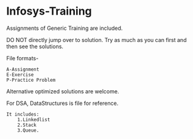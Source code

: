 # Infosys-Training

Assignments of Generic Training are included.

DO NOT directly jump over to solution. Try as much as you can first and then see the solutions.

File formats-

    A-Assignment
    E-Exercise
    P-Practice Problem

Alternative optimized solutions are welcome.

For DSA, DataStructures is file for reference.

    It includes:
        1.Linkedlist
        2.Stack
        3.Queue.
